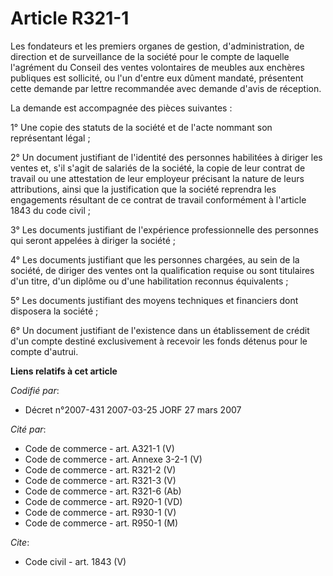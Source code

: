 # Article R321-1

Les fondateurs et les premiers organes de gestion, d'administration, de direction et de surveillance de la société pour le
compte de laquelle l'agrément du Conseil des ventes volontaires de meubles aux enchères publiques est sollicité, ou l'un
d'entre eux dûment mandaté, présentent cette demande par lettre recommandée avec demande d'avis de réception.

La demande est accompagnée des pièces suivantes :

1° Une copie des statuts de la société et de l'acte nommant son représentant légal ;

2° Un document justifiant de l'identité des personnes habilitées à diriger les ventes et, s'il s'agit de salariés de la
société, la copie de leur contrat de travail ou une attestation de leur employeur précisant la nature de leurs attributions,
ainsi que la justification que la société reprendra les engagements résultant de ce contrat de travail conformément à
l'article 1843 du code civil ;

3° Les documents justifiant de l'expérience professionnelle des personnes qui seront appelées à diriger la société ;

4° Les documents justifiant que les personnes chargées, au sein de la société, de diriger des ventes ont la qualification
requise ou sont titulaires d'un titre, d'un diplôme ou d'une habilitation reconnus équivalents ;

5° Les documents justifiant des moyens techniques et financiers dont disposera la société ;

6° Un document justifiant de l'existence dans un établissement de crédit d'un compte destiné exclusivement à recevoir les
fonds détenus pour le compte d'autrui.

**Liens relatifs à cet article**

_Codifié par_:

  - Décret n°2007-431 2007-03-25 JORF 27 mars 2007

_Cité par_:

  - Code de commerce - art. A321-1 (V)
  - Code de commerce - art. Annexe 3-2-1 (V)
  - Code de commerce - art. R321-2 (V)
  - Code de commerce - art. R321-3 (V)
  - Code de commerce - art. R321-6 (Ab)
  - Code de commerce - art. R920-1 (VD)
  - Code de commerce - art. R930-1 (V)
  - Code de commerce - art. R950-1 (M)

_Cite_:

  - Code civil - art. 1843 (V)
